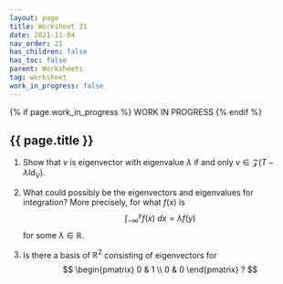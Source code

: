 ```yaml
---
layout: page
title: Worksheet 21
date: 2021-11-04
nav_order: 21
has_children: false
has_toc: false
parent: Worksheets
tag: worksheet
work_in_progress: false
---
```


{% if page.work_in_progress %}
    WORK IN PROGRESS
{% endif %}

## {{ page.title }}

1. Show that $v$ is eigenvector with eigenvalue $\lambda$ if and only 
$v \in \mathcal Z(T - \lambda \operatorname{Id}_V)$. 

2. What could possibly be the eigenvectors and eigenvalues for 
integration? More precisely, for what $f(x)$ is  
$$
    \int_{-\infty}^y f(x) \ dx = \lambda f(y)
$$
for some $\lambda \in \mathbb{R}$. 

3. Is there a basis of $\mathbb{R}^2$ consisting of eigenvectors 
for  
$$
    \begin{pmatrix}
        0 & 1 \\
        0 & 0 
    \end{pmatrix} ?
$$
